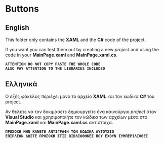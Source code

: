 # Buttons

## English
This folder only contains the **XAML** and the **C#** code of the project.

If you want you can test them out by creating a new *project* and using the code in your **MainPage.xaml** and **MainPage.xaml.cs**.

**`ATTENTION DO NOT COPY PASTE THE WHOLE CODE`**  
**`ALSO PAY ATTENTION TO THE LIBRARIES INCLUDED`**  

## Ελληνικά
Ο εξής φάκελος περιέχει μόνο το αρχείο **XAML** και τον κώδικα **C#** του project.

Αν θέλετε να τον δοκιμάσετε δημιουργείτε ένα καινούργιο *project* στον **Visual Studio** και χρησιμοποιήτε τον κώδικα των αρχείων μέσα στο **MainPage.xaml** και **MainPage.xaml.cs** αντίστοιχα.

**`ΠΡΟΣΟΧΗ ΜΗΝ ΚΑΝΕΤΕ ΑΝΤΙΓΡΑΦΗ ΤΟΝ ΚΩΔΙΚΑ ΑΥΤΟΥΣΙΟ`**  
**`ΕΠΙΠΛΕΟΝ ΔΩΣΤΕ ΠΡΟΣΟΧΗ ΣΤΙΣ ΒΙΒΛΙΟΘΗΚΕΣ ΠΟΥ ΕΧΟΥΝ ΣΥΜΠΕΡΙΛΙΦΘΕΙ`**

